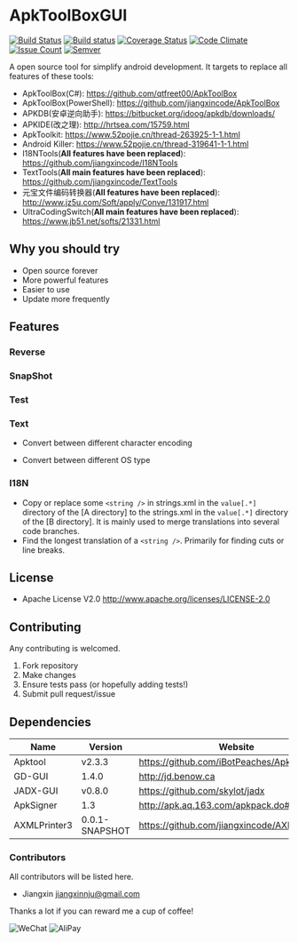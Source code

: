 # ApkToolBoxGUI

[![Build Status](https://travis-ci.org/jiangxincode/ApkToolBoxGUI.svg?branch=master)](https://travis-ci.org/jiangxincode/ApkToolBoxGUI)
[![Build status](https://ci.appveyor.com/api/projects/status/0qhudb0r6pi18l5s?svg=true)](https://ci.appveyor.com/project/jiangxincode/apktoolboxgui)
[![Coverage Status](https://coveralls.io/repos/github/jiangxincode/ApkToolBoxGUI/badge.svg?branch=master)](https://coveralls.io/github/jiangxincode/ApkToolBoxGUI?branch=master)
[![Code Climate](https://codeclimate.com/github/jiangxincode/ApkToolBoxGUI/badges/gpa.svg)](https://codeclimate.com/github/jiangxincode/ApkToolBoxGUI)
[![Issue Count](https://codeclimate.com/github/jiangxincode/ApkToolBoxGUI/badges/issue_count.svg)](https://codeclimate.com/github/jiangxincode/ApkToolBoxGUI)
[![Semver](http://img.shields.io/SemVer/2.0.0.png)](http://semver.org/spec/v2.0.0.html)

A open source tool for simplify android development. It targets to replace all features of these tools:

* ApkToolBox(C#): <https://github.com/qtfreet00/ApkToolBox>
* ApkToolBox(PowerShell): <https://github.com/jiangxincode/ApkToolBox>
* APKDB(安卓逆向助手): <https://bitbucket.org/idoog/apkdb/downloads/>
* APKIDE(改之理): <http://hrtsea.com/15759.html>
* ApkToolkit: <https://www.52pojie.cn/thread-263925-1-1.html>
* Android Killer: <https://www.52pojie.cn/thread-319641-1-1.html>
* I18NTools(**All features have been replaced**): <https://github.com/jiangxincode/I18NTools>
* TextTools(**All main features have been replaced**): <https://github.com/jiangxincode/TextTools>
* 元宝文件编码转换器(**All features have been replaced**): <http://www.jz5u.com/Soft/apply/Conve/131917.html>
* UltraCodingSwitch(**All main features have been replaced**): <https://www.jb51.net/softs/21331.html>

## Why you should try

* Open source forever
* More powerful features
* Easier to use
* Update more frequently

## Features

### Reverse

### SnapShot

### Test

### Text

* Convert between different character encoding
+ Convert between different OS type

### I18N

* Copy or replace some `<string />` in strings.xml in the `value[.*]` directory of the [A directory] to the strings.xml in the `value[.*]` directory of the [B directory]. It is mainly used to merge translations into several code branches.
* Find the longest translation of a `<string />`. Primarily for finding cuts or line breaks.

## License

+ Apache License V2.0 <http://www.apache.org/licenses/LICENSE-2.0>

## Contributing

Any contributing is welcomed.

1. Fork repository
2. Make changes
3. Ensure tests pass (or hopefully adding tests!)
4. Submit pull request/issue

## Dependencies

| Name | Version | Website |
| ------ | ------ | ------ |
| Apktool | v2.3.3 | <https://github.com/iBotPeaches/Apktool> |
| GD-GUI | 1.4.0 | <http://jd.benow.ca> |
| JADX-GUI | v0.8.0 | <https://github.com/skylot/jadx> |
| ApkSigner | 1.3 | <http://apk.aq.163.com/apkpack.do#download> |
| AXMLPrinter3 | 0.0.1-SNAPSHOT | <https://github.com/jiangxincode/AXMLPrinter3> |

### Contributors

All contributors will be listed here.

* Jiangxin <jiangxinnju@gmail.com>

Thanks a lot if you can reward me a cup of coffee!

![WeChat](https://raw.githubusercontent.com/wiki/jiangxincode/ApkToolBoxGUI/WeChatQR.png)
![AliPay](https://raw.githubusercontent.com/wiki/jiangxincode/ApkToolBoxGUI/AliPayQR.jpg)
